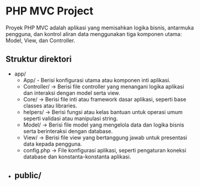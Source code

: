 # PHP MVC Project

Proyek PHP MVC adalah aplikasi yang memisahkan logika bisnis, antarmuka pengguna, dan kontrol aliran data menggunakan tiga komponen utama: Model, View, dan Controller.

## Struktur direktori

- app/ 
  - App/ - Berisi konfigurasi utama atau komponen inti aplikasi.
  - Controller/ -> Berisi file controller yang menangani logika aplikasi dan interaksi dengan model serta view.
  - Core/ -> Berisi file inti atau framework dasar aplikasi, seperti base classes atau libraries.
  - helpers/ -> Berisi fungsi atau kelas bantuan untuk operasi umum seperti validasi atau manipulasi string.
  - Model/ -> Berisi file model yang mengelola data dan logika bisnis serta berinteraksi dengan database.
  - View/ -> Berisi file view yang bertanggung jawab untuk presentasi data kepada pengguna.
  - config.php -> File konfigurasi aplikasi, seperti pengaturan koneksi database dan konstanta-konstanta aplikasi.
- public/
  -
